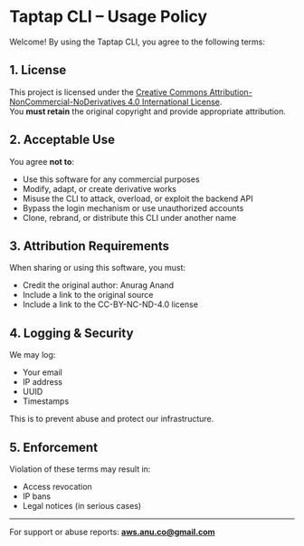 # Taptap CLI – Usage Policy

Welcome! By using the Taptap CLI, you agree to the following terms:

## 1. License
This project is licensed under the [Creative Commons Attribution-NonCommercial-NoDerivatives 4.0 International License](https://creativecommons.org/licenses/by-nc-nd/4.0/).  
You **must retain** the original copyright and provide appropriate attribution.

## 2. Acceptable Use
You agree **not to**:
- Use this software for any commercial purposes
- Modify, adapt, or create derivative works
- Misuse the CLI to attack, overload, or exploit the backend API
- Bypass the login mechanism or use unauthorized accounts
- Clone, rebrand, or distribute this CLI under another name

## 3. Attribution Requirements
When sharing or using this software, you must:
- Credit the original author: Anurag Anand
- Include a link to the original source
- Include a link to the CC-BY-NC-ND-4.0 license

## 4. Logging & Security
We may log:
- Your email
- IP address  
- UUID
- Timestamps

This is to prevent abuse and protect our infrastructure.

## 5. Enforcement
Violation of these terms may result in:
- Access revocation
- IP bans
- Legal notices (in serious cases)

---

For support or abuse reports: **aws.anu.co@gmail.com**